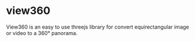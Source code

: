 # view360
View360 is an easy to use threejs library for convert equirectangular image or video to a 360° panorama.
